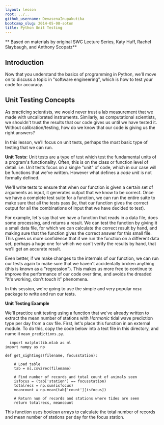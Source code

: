 ```yaml
---
layout: lesson
root: ../..
github_username: DevasenaInupakutika
bootcamp_slug: 2014-05-08-soton
title: Python Unit Testing
---
```


** Based on materials by original SWC Lecture Series, Katy Huff, Rachel Slaybaugh, and Anthony Scopatz**

## Introduction

Now that you understand the basics of programming in Python, we'll move on to 
discuss a topic in "software engineering", which is how to test your code 
for accuracy.

## Unit Testing Concepts

As practicing scientists, we would never trust a lab measurement that we made 
with uncalibrated instruments. Similarly, as computational scientists, we 
shouldn't trust the results that our code gives us until we have tested it. 
Without calibration/testing, how do we know that our code is giving us the 
right answers?

In this lesson, we'll focus on unit tests, perhaps the most basic type of 
testing that we can run.

**Unit Tests:** Unit tests are a type of test which test the fundamental
units of a program's functionality. Often, this is on the class or
function level of detail. i.e. Unit tests focus on a single "unit" of code, which in our case
will be functions that we've written. However what defines a *code unit* is not
formally defined.

We'll write tests to ensure that 
when our function is given a certain set of arguments as input, it generates 
output that we know to be correct. Once we have a complete test suite for a 
function, we can run the entire suite to make sure that all the tests pass (ie, 
that our function gives the correct output for all the combinations of input 
that we have decided to test).

For example, let's say that we have a function that reads in a data file, does 
some processing, and returns a result. We can test the function by giving it a 
small data file, for which we can calculate the correct result by hand, and 
making sure that the function gives the correct answer for this small file. 
This gives us more confidence that if we run the function on a different data 
set, perhaps a huge one for which we can't verify the results by hand, that 
we'll get an accurate result.

Even better, if we make changes to the internals of our function, we can run 
our tests again to make sure that we haven't accidentally broken anything (this 
is known as a "regression"). This makes us more free to continue to improve the 
performance of our code over time, and avoids the dreaded "it's working, don't 
touch it" phenomena.

In this session, we're going to use the simple and very popular `nose` package 
to write and run our tests.

**Unit Testing Example**

We'll practice unit testing using a function that we've already written to 
extract the mean number of stations with *Harmonic* tidal wave prediction type per day from a csv file. First, let's place this function in an external module. To do this, copy the code 
below into a text file in this directory, and name it `mean_predictions.py`.

      import matplotlib.mlab as ml
	import numpy as np
	
	def get_sightings(filename, focusstation):
	
		# Load table
		tab = ml.csv2rec(filename)
	
		# Find number of records and total count of animals seen
		isfocus = (tab['station'] == focusstation)
		totalrecs = np.sum(isfocus)
		meancount = np.mean(tab['count'][isfocus])
	
		# Return num of records and stations where tides are seen
		return totalrecs, meancount

This function uses boolean arrays to calculate the total number of records and 
mean number of stations per day for the focus station.




















